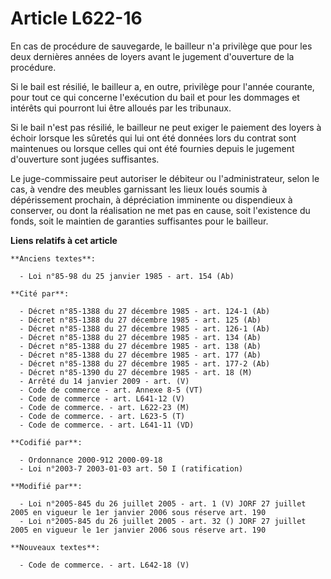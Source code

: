 # Article L622-16

En cas de procédure de sauvegarde, le bailleur n'a privilège que pour les deux dernières années de loyers avant le jugement
d'ouverture de la procédure.

Si le bail est résilié, le bailleur a, en outre, privilège pour l'année courante, pour tout ce qui concerne l'exécution du
bail et pour les dommages et intérêts qui pourront lui être alloués par les tribunaux.

Si le bail n'est pas résilié, le bailleur ne peut exiger le paiement des loyers à échoir lorsque les sûretés qui lui ont été
données lors du contrat sont maintenues ou lorsque celles qui ont été fournies depuis le jugement d'ouverture sont jugées
suffisantes.

Le juge-commissaire peut autoriser le débiteur ou l'administrateur, selon le cas, à vendre des meubles garnissant les lieux
loués soumis à dépérissement prochain, à dépréciation imminente ou dispendieux à conserver, ou dont la réalisation ne met pas
en cause, soit l'existence du fonds, soit le maintien de garanties suffisantes pour le bailleur.

**Liens relatifs à cet article**

	**Anciens textes**:

	  - Loi n°85-98 du 25 janvier 1985 - art. 154 (Ab)

	**Cité par**:

	  - Décret n°85-1388 du 27 décembre 1985 - art. 124-1 (Ab)
	  - Décret n°85-1388 du 27 décembre 1985 - art. 125 (Ab)
	  - Décret n°85-1388 du 27 décembre 1985 - art. 126-1 (Ab)
	  - Décret n°85-1388 du 27 décembre 1985 - art. 134 (Ab)
	  - Décret n°85-1388 du 27 décembre 1985 - art. 138 (Ab)
	  - Décret n°85-1388 du 27 décembre 1985 - art. 177 (Ab)
	  - Décret n°85-1388 du 27 décembre 1985 - art. 177-2 (Ab)
	  - Décret n°85-1390 du 27 décembre 1985 - art. 18 (M)
	  - Arrêté du 14 janvier 2009 - art. (V)
	  - Code de commerce - art. Annexe 8-5 (VT)
	  - Code de commerce - art. L641-12 (V)
	  - Code de commerce. - art. L622-23 (M)
	  - Code de commerce. - art. L623-5 (T)
	  - Code de commerce. - art. L641-11 (VD)

	**Codifié par**:

	  - Ordonnance 2000-912 2000-09-18
	  - Loi n°2003-7 2003-01-03 art. 50 I (ratification)

	**Modifié par**:

	  - Loi n°2005-845 du 26 juillet 2005 - art. 1 (V) JORF 27 juillet 2005 en vigueur le 1er janvier 2006 sous réserve art. 190
	  - Loi n°2005-845 du 26 juillet 2005 - art. 32 () JORF 27 juillet 2005 en vigueur le 1er janvier 2006 sous réserve art. 190

	**Nouveaux textes**:

	  - Code de commerce. - art. L642-18 (V)
